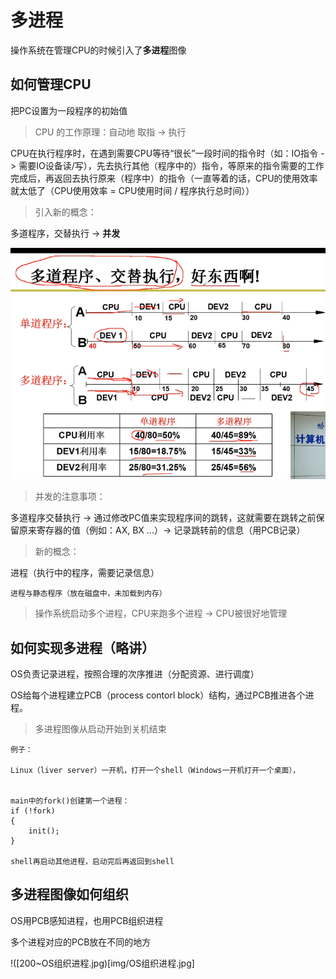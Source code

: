 # 多进程

操作系统在管理CPU的时候引入了**多进程**图像

## 如何管理CPU

把PC设置为一段程序的初始值

> CPU 的工作原理：自动地 取指 -> 执行


CPU在执行程序时，在遇到需要CPU等待“很长”一段时间的指令时（如：IO指令 -> 需要IO设备读/写），先去执行其他（程序中的）指令，等原来的指令需要的工作完成后，再返回去执行原来（程序中）的指令（一直等着的话，CPU的使用效率就太低了（CPU使用效率 = CPU使用时间 / 程序执行总时间））

> 引入新的概念：

多道程序，交替执行 -> **并发**

![并发](img/并发.png)

> 并发的注意事项：

多道程序交替执行 -> 通过修改PC值来实现程序间的跳转，这就需要在跳转之前保留原来寄存器的值（例如：AX, BX ...）-> 记录跳转前的信息（用PCB记录）

> 新的概念：

进程（执行中的程序，需要记录信息）

```shell
进程与静态程序（放在磁盘中，未加载到内存）
```

> 操作系统启动多个进程，CPU来跑多个进程 -> CPU被很好地管理




## 如何实现多进程（略讲）

OS负责记录进程，按照合理的次序推进（分配资源、进行调度）


OS给每个进程建立PCB（process contorl block）结构，通过PCB推进各个进程。


> 多进程图像从启动开始到关机结束 

```shell
例子：

Linux（liver server）一开机，打开一个shell（Windows一开机打开一个桌面），


main中的fork()创建第一个进程：
if (!fork)
{
    init();
}

shell再启动其他进程，启动完后再返回到shell
```




## 多进程图像如何组织

OS用PCB感知进程，也用PCB组织进程

多个进程对应的PCB放在不同的地方 

!([200~OS组织进程.jpg)[img/OS组织进程.jpg]

